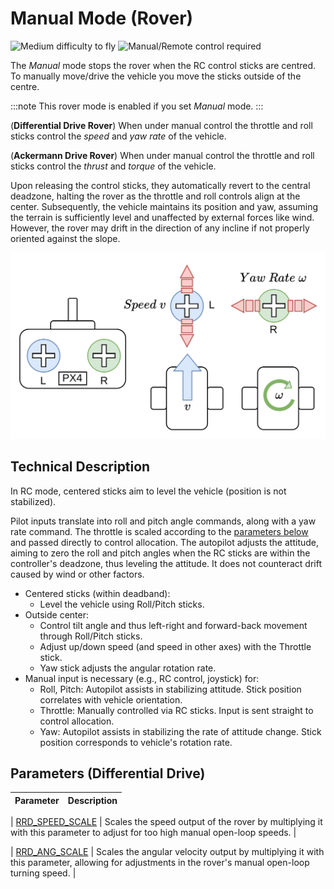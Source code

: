 # Manual Mode (Rover)

<img src="../../assets/site/difficulty_medium.png" title="Medium difficulty to fly" width="30px" />&nbsp;<img src="../../assets/site/remote_control.svg" title="Manual/Remote control required" width="30px" />&nbsp;

The _Manual_ mode stops the rover when the RC control sticks are centred. To manually move/drive the vehicle you move the sticks outside of the centre.

:::note
This rover mode is enabled if you set _Manual_ mode.
::: 

(**Differential Drive Rover**) When under manual control the throttle and roll sticks control the _speed_ and _yaw rate_ of the vehicle. 

(**Ackermann Drive Rover**) When under manual control the throttle and roll sticks control the _thrust_ and _torque_ of the vehicle. 

Upon releasing the control sticks, they automatically revert to the central deadzone, halting the rover as the throttle and roll controls align at the center. Subsequently, the vehicle maintains its position and yaw, assuming the terrain is sufficiently level and unaffected by external forces like wind. However, the rover may drift in the direction of any incline if not properly oriented against the slope.

<!-- ![MC Manual Flight](../../assets/flight_modes/stabilized_mc.png) -->
![](../../assets/flight_modes/manual_differential_rover_new.png)


<!-- ## Technical Description

RC mode where centered sticks level vehicle (only - position is not stabilized).

The pilot's inputs are passed as roll and pitch angle commands and a yaw rate command.
Throttle is rescaled (see [below](#params)) and passed directly to control allocation.
The autopilot controls the attitude, meaning it regulates the roll and pitch angles to zero when the RC sticks are centered inside the controller deadzone (consequently leveling-out the attitude).
The autopilot does not compensate for drift due to wind (or other sources).

- Centered sticks (inside deadband):
  - Roll/Pitch sticks level vehicle.
- Outside center:
  - Roll/Pitch sticks control tilt angle in those orientations, resulting in corresponding left-right and forward-back movement.
  - Throttle stick controls up/down speed (and movement speed in other axes).
  - Yaw stick controls rate of angular rotation above the horizontal plane.
- Manual control input is required (such as RC control, joystick).
  - Roll, Pitch: Assistance from autopilot to stabilize the attitude.
    Position of RC stick maps to the orientation of vehicle.
  - Throttle: Manual control via RC sticks. RC input is sent directly to control allocation.
  - Yaw: Assistance from autopilot to stabilize the attitude rate.
    Position of RC stick maps to the rate of rotation of vehicle in that orientation. -->

## Technical Description

In RC mode, centered sticks aim to level the vehicle (position is not stabilized).

Pilot inputs translate into roll and pitch angle commands, along with a yaw rate command.
The throttle is scaled according to the [parameters below](#params) and passed directly to control allocation.
The autopilot adjusts the attitude, aiming to zero the roll and pitch angles when the RC sticks are within the controller's deadzone, thus leveling the attitude. It does not counteract drift caused by wind or other factors.

- Centered sticks (within deadband):
  - Level the vehicle using Roll/Pitch sticks.
- Outside center:
  - Control tilt angle and thus left-right and forward-back movement through Roll/Pitch sticks.
  - Adjust up/down speed (and speed in other axes) with the Throttle stick.
  - Yaw stick adjusts the angular rotation rate.
- Manual input is necessary (e.g., RC control, joystick) for:
  - Roll, Pitch: Autopilot assists in stabilizing attitude. Stick position correlates with vehicle orientation.
  - Throttle: Manually controlled via RC sticks. Input is sent straight to control allocation.
  - Yaw: Autopilot assists in stabilizing the rate of attitude change. Stick position corresponds to vehicle's rotation rate.


<a id="params"></a>

## Parameters (Differential Drive)

| Parameter                                                                                          | Description                                                                                                                                                                                                                                                                                                                                                                                                                                                                                                                                                                                                                                                                                                                                                    |
| -------------------------------------------------------------------------------------------------- | -------------------------------------------------------------------------------------------------------------------------------------------------------------------------------------------------------------------------------------------------------------------------------------------------------------------------------------------------------------------------------------------------------------------------------------------------------------------------------------------------------------------------------------------------------------------------------------------------------------------------------------------------------------------------------------------------------------------------------------------------------------- |

| <a id="RRD_SPEED_SCALE"></a>[RRD_SPEED_SCALE](../advanced_config/parameter_reference.md#RRD_SPEED_SCALE) | Scales the speed output of the rover by multiplying it with this parameter to adjust for too high manual open-loop speeds. |

| <a id="RRD_ANG_SCALE"></a>[RRD_ANG_SCALE](../advanced_config/parameter_reference.md#RRD_ANG_SCALE) | Scales the angular velocity output by multiplying it with this parameter, allowing for adjustments in the rover's manual open-loop turning speed. |


